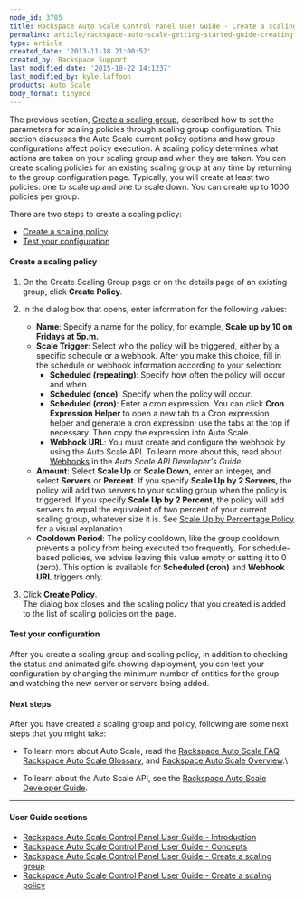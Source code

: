 ```yaml
---
node_id: 3785
title: Rackspace Auto Scale Control Panel User Guide - Create a scaling policy
permalink: article/rackspace-auto-scale-getting-started-guide-creating-scaling-policies
type: article
created_date: '2013-11-18 21:00:52'
created_by: Rackspace Support
last_modified_date: '2015-10-22 14:1237'
last_modified_by: kyle.laffoon
products: Auto Scale
body_format: tinymce
---
```


The previous section, [Create a scaling
group](http://rackspace.com/knowledge_center/article/rackspace-auto-scale-control-panel-user-guide-creating-scaling-groups "Creatng Scaling Groups"),
described how to set the parameters for scaling policies through scaling
group configuration. This section discusses the Auto Scale current
policy options and how group configurations affect policy execution. A
scaling policy determines what actions are taken on your scaling group
and when they are taken. You can create scaling policies for an existing
scaling group at any time by returning to the group configuration page.
Typically, you will create at least two policies: one to scale up and
one to scale down. You can create up to 1000 policies per group.

There are two steps to create a scaling policy:

-   [Create a scaling policy](#createpolicy)
-   [Test  your configuration](#testconfig)

#### Create a scaling policy

1.  On the Create Scaling Group page or on the details page of an
    existing group, click  **Create Policy**.
2.  In the dialog box that opens, enter information for the following
    values:
    -   **Name**: Specify a name for the policy, for example, **Scale up
        by 10 on Fridays at 5p.m.**
    -   **Scale Trigger**: Select who the policy will be triggered,
        either by a specific schedule or a webhook. After you make this
        choice, fill in the schedule or webhook information according to
        your selection:
        -   **Scheduled (repeating)**: Specify how often the policy will
            occur and when.
        -   **Scheduled (once)**: Specify when the policy will occur.
        -   **Scheduled (cron)**: Enter a cron expression. You can click
            **Cron Expression Helper** to open a new tab to a Cron
            expression helper and generate a cron expression; use the
            tabs at the top if necessary. Then copy the expression into
            Auto Scale.
        -   **Webhook URL**: You must create and configure the webhook
            by using the Auto Scale API. To learn more about this, read
            about
            [Webhooks](http://docs.rackspace.com/cas/api/v1.0/autoscale-devguide/content/Authenticated_Webhooks_and_Anonymous_Webhooks.html)
            in the *Auto Scale API Developer's Guide*.
    -   **Amount**: Select **Scale Up** or **Scale Down**, enter an
        integer, and select **Servers** or **Percent**. If you specify
        **Scale Up by 2 Servers**, the policy will add two servers to
        your scaling group when the policy is triggered. If you specify
        **Scale Up by 2 Percent**, the policy will add servers to equal
        the equivalent of two percent of your current scaling group,
        whatever size it is. See [Scale Up by Percentage
        Policy](https://admin.rackspace.com/knowledge_center/article/rackspace-auto-scale-control-panel-user-guide-concepts#Scaleupbypercentage)
        for a visual explanation.
    -   **Cooldown Period**: The policy cooldown, like the group
        cooldown, prevents a policy from being executed too frequently.
        For schedule-based policies, we advise leaving this value empty
        or setting it to 0 (zero). This option is available for
        **Scheduled (cron)** and **Webhook URL** triggers only.

3.  Click **Create Policy**.\
     The dialog box closes and the scaling policy that you created is
    added to the list of scaling policies on the page.

#### Test your configuration

After you create a scaling group and scaling policy, in addition to
checking the status and animated gifs showing deployment, you can test
your configuration by changing the minimum number of entities for the
group and watching the new server or servers being added.

#### Next steps

After you have created a scaling group and policy, following are some
next steps that you might take:

-   To learn more about Auto Scale, read the [Rackspace Auto Scale
    FAQ](/knowledge_center/article/rackspace-autoscale-faq), [Rackspace
    Auto Scale
    Glossary](/knowledge_center/article/rackspace-auto-scale-glossary#GroupCooldown),
    and [Rackspace Auto Scale
    Overview](/knowledge_center/article/rackspace-auto-scale-overview-0).\
      
-   To learn about the Auto Scale API, see the [Rackspace Auto Scale
    Developer Guide](http://docs.autoscale.apiary.io/).

 

* * * * *

#### User Guide sections

-   [Rackspace Auto Scale Control Panel User Guide -
    Introduction](http://rackspace.com/knowledge_center/article/rackspace-auto-scale-control-panel-user-guide-introduction "Introduction")
-   [Rackspace Auto Scale Control Panel User Guide -
    Concepts](http://rackspace.com/knowledge_center/article/rackspace-auto-scale-control-panel-user-guide-concepts "Concepts")
-   [Rackspace Auto Scale Control Panel User Guide - Create a scaling
    group](http://rackspace.com/knowledge_center/article/rackspace-auto-scale-control-panel-user-guide-creating-scaling-groups "Creating Scaling Groups")
-   [Rackspace Auto Scale Control Panel User Guide - Create a scaling
    policy](https://www.rackspace.com/knowledge_center/article/create-auto-scale-scaling-policies-in-the-control-panel "Crating Scaling Policies")

 

 

